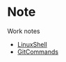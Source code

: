 # Note
Work notes
* [LinuxShell](https://github.com/JimboWei/Note/blob/master/LinuxShell.md)
* [GitCommands](https://github.com/JimboWei/Note/blob/master/GitCommand.md)

